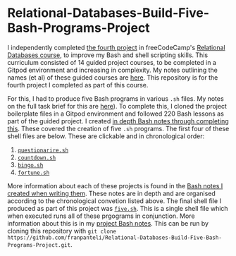 # Relational-Databases-Build-Five-Bash-Programs-Project
I independently completed [the fourth project](https://www.freecodecamp.org/learn/relational-database/learn-bash-scripting-by-building-five-programs/build-five-programs) in freeCodeCamp's [Relational Databases course](https://www.freecodecamp.org/learn/relational-database/), to improve my Bash and shell scripting skills. This curriculum consisted of 14 guided project courses, to be completed in a Gitpod environment and increasing in complexity. My notes outlining the names (et al) of these guided courses are [here](https://github.com/franpanteli/Relational-Databases-Build-Five-Bash-Programs-Project/blob/main/0%20relational-databases-course-overview.txt). This repository is for the fourth project I completed as part of this course. 

For this, I had to produce five Bash programs in various `.sh` files. My notes on the full task brief for this are [here](https://github.com/franpanteli/Relational-Databases-Build-Five-Bash-Programs-Project/blob/main/1%20project-task-notes.txt)). To complete this, I cloned the project boilerplate files in a Gitpod environment and followed 220 Bash lessons as part of the guided project. I created [in depth Bash notes through completing this](https://github.com/franpanteli/Relational-Databases-Build-Five-Bash-Programs-Project/blob/main/2%20relational-databases-build-five-bash-programs-project-guided-course-notes.txt). These covered the creation of five `.sh` programs. The first four of these shell files are below. These are clickable and in chronological order:
1. [`questionarire.sh`](https://github.com/franpanteli/Relational-Databases-Build-Five-Bash-Programs-Project/blob/main/questionnaire.sh) 
2. [`countdown.sh`](https://github.com/franpanteli/Relational-Databases-Build-Five-Bash-Programs-Project/blob/main/countdown.sh)
3. [`bingo.sh`](https://github.com/franpanteli/Relational-Databases-Build-Five-Bash-Programs-Project/blob/main/bingo.sh)
4. [`fortune.sh`](https://github.com/franpanteli/Relational-Databases-Build-Five-Bash-Programs-Project/blob/main/fortune.sh)

More information about each of these projects is found in the [Bash notes I created when writing them](https://github.com/franpanteli/Relational-Databases-Build-Five-Bash-Programs-Project/blob/main/2%20relational-databases-build-five-bash-programs-project-guided-course-notes.txt). These notes are in depth and are organised according to the chronological convetion listed above. The final shell file I produced as part of this project was [`five.sh`](https://github.com/franpanteli/Relational-Databases-Build-Five-Bash-Programs-Project/blob/main/five.sh). This is a single shell file which when executed runs all of these prgograms in conjunction. More information about this is in my [project Bash notes](https://github.com/franpanteli/Relational-Databases-Build-Five-Bash-Programs-Project/blob/main/2%20relational-databases-build-five-bash-programs-project-guided-course-notes.txt). This can be run by cloning this repository with `git clone https://github.com/franpanteli/Relational-Databases-Build-Five-Bash-Programs-Project.git`.
